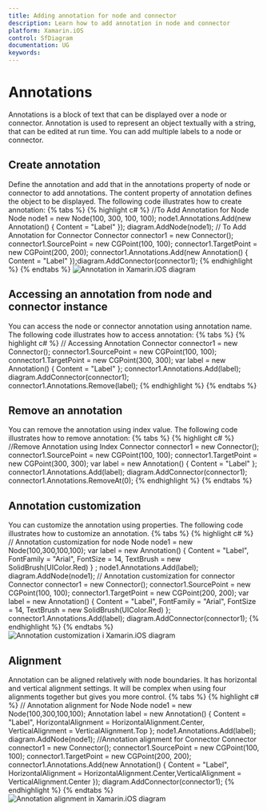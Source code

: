```yaml
---
title: Adding annotation for node and connector
description: Learn how to add annotation in node and connector
platform: Xamarin.iOS
control: SfDiagram
documentation: UG
keywords: 
---
```

# Annotations
Annotations is a block of text that can be displayed over a node or connector. Annotation is used to represent an object textually with a string, that can be edited at run time.
You can add multiple labels to a node or connector.

## Create annotation
Define the annotation and add that in the annotations property of node or connector to add annotations. The content property of annotation defines the object to be displayed. The following code illustrates how to create annotation:
{% tabs %}
{% highlight c# %}
//To Add Annotation for Node
Node node1 = new Node(100, 300, 100, 100);
node1.Annotations.Add(new Annotation() { Content = "Label" });
diagram.AddNode(node1);
// To Add Annotation for Connector
Connector connector1 = new Connector();
connector1.SourcePoint = new CGPoint(100, 100);
connector1.TargetPoint = new CGPoint(200, 200);
connector1.Annotations.Add(new Annotation() { Content = "Label" });diagram.AddConnector(connector1);
{% endhighlight %}
{% endtabs %}
![Annotation in Xamarin.iOS diagram](Annotation_images/Annotation_img1.jpeg)

## Accessing an annotation from node and connector instance
You can access the node or connector annotation using annotation name. The following code illustrates how to access annotation:
{% tabs %}
{% highlight c# %}
// Accessing Annotation 
Connector connector1 = new Connector();
connector1.SourcePoint = new CGPoint(100, 100);
connector1.TargetPoint = new CGPoint(300, 300);
var label = new Annotation() { Content = "Label" };
connector1.Annotations.Add(label);
diagram.AddConnector(connector1);
connector1.Annotations.Remove(label);
{% endhighlight %}
{% endtabs %}

## Remove an annotation
You can remove the annotation using index value. The following code illustrates how to remove annotation:
{% tabs %}
{% highlight c# %}
//Remove Annotation using Index
Connector connector1 = new Connector();
connector1.SourcePoint = new CGPoint(100, 100);
connector1.TargetPoint = new CGPoint(300, 300);
var label = new Annotation() { Content = "Label" };
connector1.Annotations.Add(label);
diagram.AddConnector(connector1);
connector1.Annotations.RemoveAt(0);
{% endhighlight %}
{% endtabs %}

## Annotation customization
You can customize the annotation using properties. The following code illustrates how to customize an annotation.
{% tabs %}
{% highlight c# %}
// Annotation customization for node 
Node node1 = new Node(100,300,100,100);
var label = new Annotation()
{
  Content = "Label",
  FontFamily = "Arial",
  FontSize = 14,
  TextBrush = new SolidBrush(UIColor.Red)
} ;
node1.Annotations.Add(label);
diagram.AddNode(node1);
// Annotation customization for connector 
Connector connector1 = new Connector();
connector1.SourcePoint = new CGPoint(100, 100);
connector1.TargetPoint = new CGPoint(200, 200);
var label = new Annotation()
{
  Content = "Label",
  FontFamily = "Arial",
  FontSize = 14,
  TextBrush = new SolidBrush(UIColor.Red)
};
connector1.Annotations.Add(label);
diagram.AddConnector(connector1);
{% endhighlight %}
{% endtabs %}
![Annotation customization i Xamarin.iOS diagram](Annotation_images/Annotation_img2.jpeg)

## Alignment
Annotation can be aligned relatively with node boundaries. It has horizontal and vertical alignment settings. It will be complex when using four alignments together but gives you more control. 
{% tabs %}
{% highlight c# %}
// Annotation alignment for Node
Node node1 = new Node(100,300,100,100);
Annotation label = new Annotation()
{
    Content = "Label",
    HorizontalAlignment = HorizontalAlignment.Center,
    VerticalAlignment = VerticalAlignment.Top
};
node1.Annotations.Add(label);
diagram.AddNode(node1);
//Annotation alignment for Connector
Connector connector1 = new Connector();
connector1.SourcePoint = new CGPoint(100, 100);
connector1.TargetPoint = new CGPoint(200, 200);
connector1.Annotations.Add(new Annotation() { Content = "Label", HorizontalAlignment = HorizontalAlignment.Center,VerticalAlignment = VerticalAlignment.Center });
diagram.AddConnector(connector1);
{% endhighlight %}
{% endtabs %}
![Annotation alignment in Xamarin.iOS diagram](Annotation_images/Annotation_img3.jpeg)

